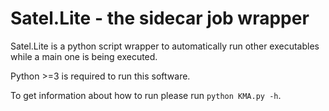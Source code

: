 # Satel.Lite - the sidecar job wrapper
Satel.Lite is a python script wrapper to automatically run other executables while a main one is being executed.

Python >=3 is required to run this software.

To get information about how to run please run `python KMA.py -h`.
